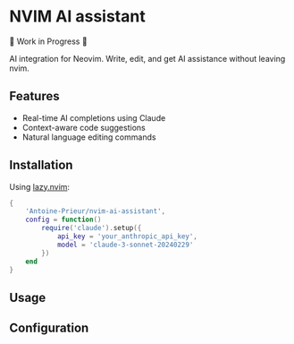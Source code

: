 # NVIM AI assistant

🚧 Work in Progress 🚧

AI integration for Neovim. Write, edit, and get AI assistance without leaving nvim.

## Features

- Real-time AI completions using Claude
- Context-aware code suggestions
- Natural language editing commands

## Installation

Using [lazy.nvim](https://github.com/folke/lazy.nvim):

```lua
{
    'Antoine-Prieur/nvim-ai-assistant',
    config = function()
        require('claude').setup({
            api_key = 'your_anthropic_api_key',
            model = 'claude-3-sonnet-20240229'
        })
    end
}
```

## Usage

## Configuration
